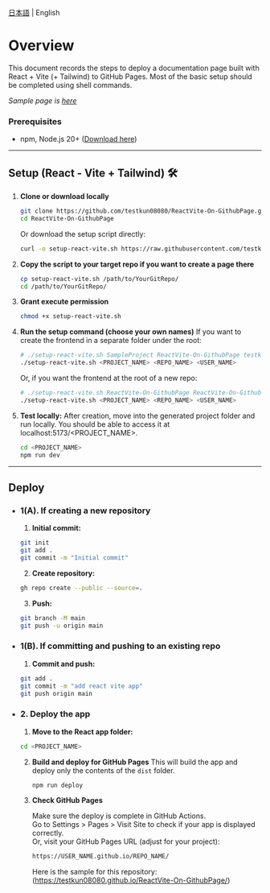 [日本語](README.md) | English

# Overview

This document records the steps to deploy a documentation page built with React + Vite (+ Tailwind) to GitHub Pages.
Most of the basic setup should be completed using shell commands.

*Sample page is [here](https://testkun08080.github.io/ReactVite-On-GithubPage/)*

### Prerequisites

- npm, Node.js 20+ ([Download here](https://nodejs.org/en/download/))

---

## Setup (React - Vite + Tailwind) 🛠️

1. **Clone or download locally**
   ```bash
   git clone https://github.com/testkun08080/ReactVite-On-GithubPage.git
   cd ReactVite-On-GithubPage
   ```
   Or download the setup script directly:
   ```bash
   curl -o setup-react-vite.sh https://raw.githubusercontent.com/testkun08080/ReactVite-On-GithubPage/main/setup-react-vite.sh
   ```

2. **Copy the script to your target repo if you want to create a page there**
   ```bash
   cp setup-react-vite.sh /path/to/YourGitRepo/
   cd /path/to/YourGitRepo/
   ```

3. **Grant execute permission**
   ```bash
   chmod +x setup-react-vite.sh
   ```

4. **Run the setup command (choose your own names)**
   If you want to create the frontend in a separate folder under the root:
   ```bash
   # ./setup-react-vite.sh SampleProject ReactVite-On-GithubPage testkun08080
   ./setup-react-vite.sh <PROJECT_NAME> <REPO_NAME> <USER_NAME>
   ```

   Or, if you want the frontend at the root of a new repo:
   ```bash
   # ./setup-react-vite.sh ReactVite-On-GithubPage ReactVite-On-GithubPage testkun08080
   ./setup-react-vite.sh <PROJECT_NAME> <REPO_NAME> <USER_NAME>
   ```

5. **Test locally:**
   After creation, move into the generated project folder and run locally.
   You should be able to access it at localhost:5173/<PROJECT_NAME>.
   ```bash
   cd <PROJECT_NAME>
   npm run dev
   ```

---

## Deploy

- ### 1(A). If creating a new repository

  1. **Initial commit:** 
    ```bash
    git init
    git add .
    git commit -m "Initial commit"
    ```
  2. **Create repository:** 
    ```bash
    gh repo create --public --source=.
    ```
  3. **Push:** 
    ```bash
    git branch -M main
    git push -u origin main
    ```

- ### 1(B). If committing and pushing to an existing repo

  1. **Commit and push:**
    ```bash
    git add .
    git commit -m "add react vite app"
    git push origin main
    ```

- ### 2. Deploy the app

  1. **Move to the React app folder:** 
    ```bash
    cd <PROJECT_NAME>
    ```
  2. **Build and deploy for GitHub Pages**
     This will build the app and deploy only the contents of the `dist` folder.
     ```bash
     npm run deploy
     ```
  3. **Check GitHub Pages**
    
     Make sure the deploy is complete in GitHub Actions.<br>
     Go to Settings > Pages > Visit Site to check if your app is displayed correctly.<br>
     Or, visit your GitHub Pages URL (adjust for your project):

     ```bash
     https://USER_NAME.github.io/REPO_NAME/
     ```
    
     Here is the sample for this repository:
     (https://testkun08080.github.io/ReactVite-On-GithubPage/)
